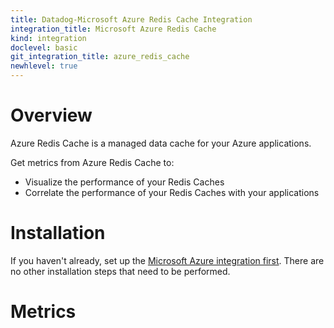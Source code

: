 ```yaml
---
title: Datadog-Microsoft Azure Redis Cache Integration
integration_title: Microsoft Azure Redis Cache
kind: integration
doclevel: basic
git_integration_title: azure_redis_cache
newhlevel: true
---
```


# Overview
Azure Redis Cache is a managed data cache for your Azure applications.

Get metrics from Azure Redis Cache to:

* Visualize the performance of your Redis Caches
* Correlate the performance of your Redis Caches with your applications

# Installation

If you haven't already, set up the [Microsoft Azure integration first](/integrations/azure). There are no other installation steps that need to be performed.

# Metrics


